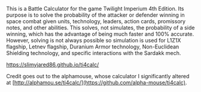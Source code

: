 This is a Battle Calculator for the game Twilight Imperium 4th Edition. Its purpose is to solve the probability of the attacker or defender winning in space combat given units, technology, leaders, action cards, promissory notes, and other abilities. This solves, not simulates, the probability of a side winning, which has the advantage of being much faster and 100% accurate. However, solving is not always possible so simulation is used for L1Z1X flagship, Letnev flagship, Duranium Armor technology, Non-Euclidean Shielding technology, and specific interactions with the Sardakk mech.

https://slimyjared86.github.io/ti4calc/

Credit goes out to the alphamouse, whose calculator I significantly altered at [http://alphamou.se/ti4calc/](https://github.com/alpha-mouse/ti4calc). 
